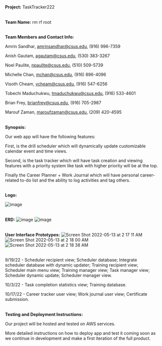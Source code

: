 **Project:** TaskTracker222
 ######
**Team Name:** rm rf root
 ######
**Team Members and Contact Info:**
 
Amrin Sandhar, amrinsandhar@csus.edu, (916) 996-7359

Anish Gautam, agautam@csus.edu, (530) 383-3267
	                                                                                 
Noel Paulite, npaulite@csus.edu, (510) 509-5739

Michelle Chan, mchan@csus.edu, (916) 896-4096	                                                                                  
                                                                                     
Visoth Cheam, vcheam@csus.edu, (916) 547-6256

Tobechi Maduchukwu, tmaduchukwu@csus.edu, (916) 533-4601	                                                                                

Brian Frey, brianfrey@csus.edu, (916) 705-2987

Marouf Zaman, maroufzaman@csus.edu, (209) 420-4595	                                                                                         
 ######

**Synopsis:**

Our web app will have the following features: 

First, is the drill scheduler which will dynamically update customizable calendar event and time views.

Second, is the task tracker which will have task creation and viewing features with a priority system like task with higher priority will be at the top.

Finally the Career Planner + Work Journal which will have personal career-related to-do list and the ability to log activities and tag others.
 ######

**Logo:**

![image](https://www.195wg.ang.af.mil/portals/54/222%20ISS.png)
 ######
**ERD:**
![image](https://user-images.githubusercontent.com/89886230/168222967-ad21e2c5-63ba-471c-802f-0987c99c180d.png)
![image](https://user-images.githubusercontent.com/89886230/168223084-682de4a3-1d0b-4cc0-8640-ce51c179695d.png)
 ######

**User Interface Prototypes:**
![Screen Shot 2022-05-13 at 2 17 11 AM](https://user-images.githubusercontent.com/48699772/168252627-dd0988f0-8faf-481b-a604-c369ddd0e550.png)
![Screen Shot 2022-05-13 at 2 18 00 AM](https://user-images.githubusercontent.com/48699772/168252770-5c6bad00-f490-4e2c-99db-1d115b419f4c.png)
![Screen Shot 2022-05-13 at 2 18 38 AM](https://user-images.githubusercontent.com/48699772/168252863-6f17d1bd-5ece-4864-9535-3e76327733ff.png)
 ######

9/19/22 - Scheduler recipient view; Scheduler database; Integrate scheduler database with dynamic updater; Training recipient view; Scheduler main menu view; Training manager view; Task manager view; Scheduler dynamic update; Scheduler manager view.

10/3/22 - Task completion statistics view; Training database. 

10/17/22 - Career tracker user view; Work journal user view; Certificate submission.
 ######

**Testing and Deployment Instructions:**

Our project will be hosted and tested on AWS services. 

More detailed instructions on how to deploy app and test it coming soon as we continue in development and make a first iteration of the full product.
